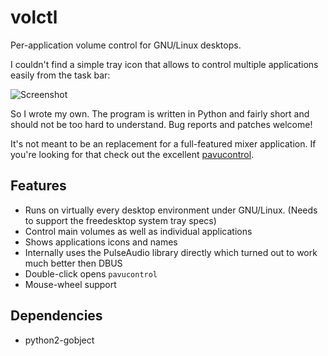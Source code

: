 # volctl

Per-application volume control for GNU/Linux desktops.

I couldn't find a simple tray icon that allows to control multiple
applications easily from the task bar:

![Screenshot](https://buzz.github.io/volctl/screenshot.png)

So I wrote my own. The program is written in Python and fairly short
and should not be too hard to understand. Bug reports and patches welcome!

It's not meant to be an replacement for a full-featured mixer
application. If you're looking for that check out the excellent
[pavucontrol](http://freedesktop.org/software/pulseaudio/pavucontrol/).

## Features

* Runs on virtually every desktop environment under GNU/Linux. (Needs to support the freedesktop system tray specs)
* Control main volumes as well as individual applications
* Shows applications icons and names
* Internally uses the PulseAudio library directly which turned out to work much better then DBUS
* Double-click opens `pavucontrol`
* Mouse-wheel support

## Dependencies

* python2-gobject

